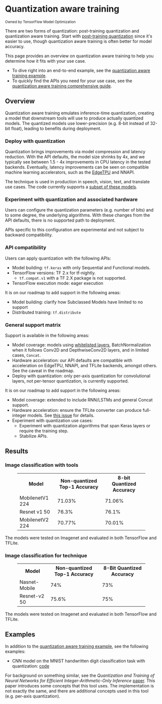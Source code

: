 # Quantization aware training

<sub>Owned by TensorFlow Model Optimization</sub>

There are two forms of quantization: post-training quantization and
quantization aware training. Start with [post-training quantization](post_training.md)
since it's easier to use, though quantization aware training is often better for
model accuracy.

This page provides an overview on quantization aware training to help you
determine how it fits with your use case.

*   To dive right into an end-to-end example, see the
    [quantization aware training example](training_example.md).
*   To quickly find the APIs you need for your use case, see the
    [quantization aware training comprehensive guide](training_comprehensive_guide.md).

## Overview

Quantization aware training emulates inference-time quantization, creating a
model that downstream tools will use to produce actually quantized models.
The quantized models use lower-precision (e.g. 8-bit instead of 32-bit float),
leading to benefits during deployment.

### Deploy with quantization

Quantization brings improvements via model compression and latency reduction.
With the API defaults, the model size shrinks by 4x, and we typically see
between 1.5 - 4x improvements in CPU latency in the tested backends. Eventually,
latency improvements can be seen on compatible machine learning accelerators,
such as the [EdgeTPU](https://coral.ai/docs/edgetpu/benchmarks/) and NNAPI.

The technique is used in production in speech, vision, text, and translate use
cases. The code currently supports a
[subset of these models](#general-support-matrix).

### Experiment with quantization and associated hardware

Users can configure the quantization parameters (e.g. number of bits) and to
some degree, the underlying algorithms. With these changes from the API
defaults, there is no supported path to deployment.

APIs specific to this configuration are experimental and not subject to backward
compatibility.

### API compatibility

Users can apply quantization with the following APIs:

*   Model building: `tf.keras` with only Sequential and Functional models.
*   TensorFlow versions: TF 2.x for tf-nightly.
    *   `tf.compat.v1` with a TF 2.X package is not supported.
*   TensorFlow execution mode: eager execution

It is on our roadmap to add support in the following areas:

<!-- TODO(tfmot): file Github issues. -->

*   Model building: clarify how Subclassed Models have limited to no support
*   Distributed training: `tf.distribute`

### General support matrix

Support is available in the following areas:

*   Model coverage: models using
    [whitelisted layers](https://github.com/tensorflow/model-optimization/tree/master/tensorflow_model_optimization/python/core/quantization/keras/default_8bit/default_8bit_quantize_registry.py),
    BatchNormalization when it follows Conv2D and DepthwiseConv2D layers, and in
    limited cases, `Concat`.
    <!-- TODO(tfmot): add more details and ensure they are all correct. -->
*   Hardware acceleration: our API defaults are compatible with acceleration on
    EdgeTPU, NNAPI, and TFLite backends, amongst others. See the caveat in the
    roadmap.
*   Deploy with quantization: only per-axis quantization for convolutional
    layers, not per-tensor quantization, is currently supported.

It is on our roadmap to add support in the following areas:

<!-- TODO(tfmot): file Github issue. Update as more functionality is added prior
to launch. -->

*   Model coverage: extended to include RNN/LSTMs and general Concat support.
*   Hardware acceleration: ensure the TFLite converter can produce full-integer
    models. See [this
    issue](https://github.com/tensorflow/tensorflow/issues/38285) for details.
*   Experiment with quantization use cases:
    *   Experiment with quantization algorithms that span Keras layers or
        require the training step.
    *   Stabilize APIs.

## Results

### Image classification with tools

<figure>
  <table>
    <tr>
      <th>Model</th>
      <th>Non-quantized Top-1 Accuracy </th>
      <th>8-bit Quantized Accuracy </th>
    </tr>
    <tr>
      <td>MobilenetV1 224</td>
      <td>71.03%</td>
      <td>71.06%</td>
    </tr>
    <tr>
      <td>Resnet v1 50</td>
      <td>76.3%</td>
      <td>76.1%</td>
    </tr>
    <tr>
      <td>MobilenetV2 224</td>
      <td>70.77%</td>
      <td>70.01%</td>
    </tr>
 </table>
</figure>

The models were tested on Imagenet and evaluated in both TensorFlow and TFLite.

### Image classification for technique

<figure>
  <table>
    <tr>
      <th>Model</th>
      <th>Non-quantized Top-1 Accuracy </th>
      <th>8-Bit Quantized Accuracy </th>
    <tr>
      <td>Nasnet-Mobile</td>
      <td>74%</td>
      <td>73%</td>
    </tr>
    <tr>
      <td>Resnet-v2 50</td>
      <td>75.6%</td>
      <td>75%</td>
    </tr>
 </table>
</figure>

The models were tested on Imagenet and evaluated in both TensorFlow and TFLite.

## Examples

In addition to the
[quantization aware training example](training_example.md),
see the following examples:

*   CNN model on the MNIST handwritten digit classification task with
    quantization:
    [code](https://github.com/tensorflow/model-optimization/blob/master/tensorflow_model_optimization/python/core/quantization/keras/quantize_functional_test.py)

For background on something similar, see the *Quantization and Training of
Neural Networks for Efficient Integer-Arithmetic-Only Inference*
[paper](https://arxiv.org/abs/1712.05877). This paper introduces some concepts
that this tool uses. The implementation is not exactly the same, and there are
additional concepts used in this tool (e.g. per-axis quantization).
